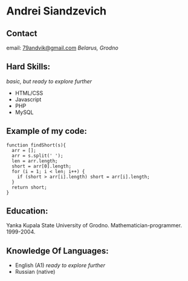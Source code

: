 # Andrei Siandzevich

## Contact

email: 79andvik@gmail.com
*Belarus, Grodno*

## Hard Skills:
*basic, but ready to explore further*

* HTML/CSS 
* Javascript
* PHP
* MySQL

## Example of my code:

```
function findShort(s){
  arr = [];
  arr = s.split(' ');
  len = arr.length;
  short = arr[0].length;
  for (i = 1; i < len; i++) {
    if (short > arr[i].length) short = arr[i].length;
  }
  return short;
}
```

## Education:

Yanka Kupala State University of Grodno. Mathematician-programmer. 1999-2004.

## Knowledge Of Languages:

* English (A1) *ready to explore further*
* Russian (native)
